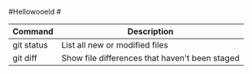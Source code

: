 #Hellowooeld  #

| Command | Description |
| --- | --- |
| git status | List all new or modified files |
| git diff | Show file differences that haven't been staged |